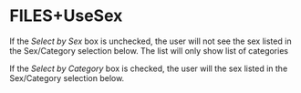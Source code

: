 # FILES+UseSex

If the _Select by Sex_ box is unchecked, the user will not see the sex listed
in the Sex/Category selection below. The list will only show list of
categories

If the _Select by Category_ box is checked, the user will the sex listed in
the Sex/Category selection below. 
